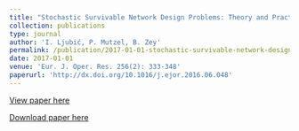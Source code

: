 ```yaml
---
title: "Stochastic Survivable Network Design Problems: Theory and Practice"
collection: publications
type: journal
author: 'I. Ljubić, P. Mutzel, B. Zey'
permalink: /publication/2017-01-01-stochastic-survivable-network-design-problems:-theory-and-practice
date: 2017-01-01
venue: 'Eur. J. Oper. Res. 256(2): 333-348'
paperurl: 'http://dx.doi.org/10.1016/j.ejor.2016.06.048'
---
```

[View paper here](http://dx.doi.org/10.1016/j.ejor.2016.06.048)

[Download paper here]({{site.url}}/docs/publications/TechReport_SSNDP.pdf)
